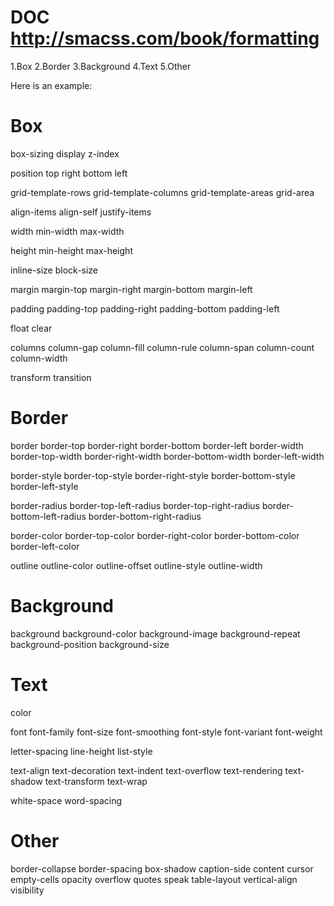# DOC http://smacss.com/book/formatting

1.Box
2.Border
3.Background
4.Text
5.Other

Here is an example:

# Box

box-sizing
display
z-index

position
top
right
bottom
left

grid-template-rows
grid-template-columns
grid-template-areas
grid-area

align-items
align-self
justify-items

width
min-width
max-width

height
min-height
max-height

inline-size
block-size

margin
margin-top
margin-right
margin-bottom
margin-left

padding
padding-top
padding-right
padding-bottom
padding-left

float
clear

columns
column-gap
column-fill
column-rule
column-span
column-count
column-width

transform
transition

# Border

border
border-top
border-right
border-bottom
border-left
border-width
border-top-width
border-right-width
border-bottom-width
border-left-width

border-style
border-top-style
border-right-style
border-bottom-style
border-left-style

border-radius
border-top-left-radius
border-top-right-radius
border-bottom-left-radius
border-bottom-right-radius

border-color
border-top-color
border-right-color
border-bottom-color
border-left-color

outline
outline-color
outline-offset
outline-style
outline-width

# Background

background
background-color
background-image
background-repeat
background-position
background-size

# Text

color

font
font-family
font-size
font-smoothing
font-style
font-variant
font-weight

letter-spacing
line-height
list-style

text-align
text-decoration
text-indent
text-overflow
text-rendering
text-shadow
text-transform
text-wrap

white-space
word-spacing

# Other

border-collapse
border-spacing
box-shadow
caption-side
content
cursor
empty-cells
opacity
overflow
quotes
speak
table-layout
vertical-align
visibility
